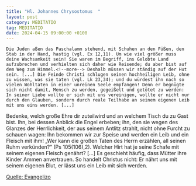 ```yaml
---
title: "Hl. Johannes Chrysostomus  "
layout: post
category: MEDITATIO
tag: MEDITATIO
date: 2024-04-15 09:00:00 +0100
---
```

	Die Juden aßen das Paschalamm stehend, mit Schuhen an den Füßen, den Stab in der Hand, hastig (vgl. Ex 12,11). Um wie viel größer muss deine Wachsamkeit sein! Sie waren im Begriff, ins Gelobte Land aufzubrechen und verhielten sich daher wie Reisende; du aber bist auf dem Weg zum Himmel.<!--more--> Deshalb müssen wir ständig auf der Hut sein. [...] Die Feinde Christi schlugen seinen hochheiligen Leib, ohne zu wissen, was sie taten (vgl. Lk 23,34); und du würdest ihn nach so vielen Wohltaten in einer unreinen Seele empfangen! Denn er begnügte sich nicht damit, Mensch zu werden, gegeißelt und getötet zu werden: In seiner Liebe wollte er sich mit uns vereinigen, wollte er nicht nur durch den Glauben, sondern durch reale Teilhabe an seinem eigenen Leib mit uns eins werden. [...]
Bedenke, welch große Ehre dir zuteilwird und an welchem Tisch du zu Gast bist. Ihn, bei dessen Anblick die Engel erbeben; ihn, den sie wegen des Glanzes der Herrlichkeit, der aus seinem Antlitz strahlt, nicht ohne Furcht zu schauen wagen: Ihn bekommen wir zur Speise und werden ein Leib und ein Fleisch mit ihm! „Wer kann die großen Taten des Herrn erzählen, all seinen Ruhm verkünden?“ (Ps 105(106),2). Welcher Hirt hat je seine Schafe mit seinem eigenen Fleisch genährt? [...] Es geschieht häufig, dass Mütter ihre Kinder Ammen anvertrauen. So handelt Christus nicht: Er nährt uns mit seinem eigenen Blut, er lässt uns ein Leib mit sich werden. 
 
[Quelle: Evangelizo](https://evangeliumtagfuertag.org/DE/gospel)